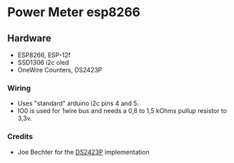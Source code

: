# Power Meter esp8266

## Hardware

* ESP8266, ESP-12f
* SSD1306 i2c oled
* OneWire Counters, DS2423P

### Wiring

* Uses "standard" arduino i2c pins 4 and 5.
* IO0 is used for 1wire bus and needs a 0,8 to 1,5 kOhms pullup resistor to 3,3v.

### Credits

* Joe Bechter for the [DS2423P](https://github.com/jbechter/arduino-onewire-DS2423) implementation
